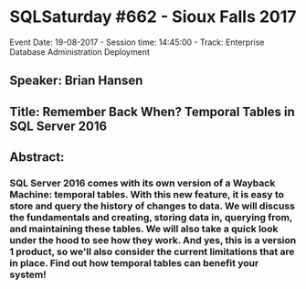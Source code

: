 # SQLSaturday #662 - Sioux Falls 2017
Event Date: 19-08-2017 - Session time: 14:45:00 - Track: Enterprise Database Administration  Deployment
## Speaker: Brian Hansen
## Title: Remember Back When?  Temporal Tables in SQL Server 2016
## Abstract:
### SQL Server 2016 comes with its own version of a Wayback Machine: temporal tables.  With this new feature, it is easy to store and query the history of changes to data.  We will discuss the fundamentals and creating, storing data in, querying from, and maintaining these tables. We will also take a quick look under the hood to see how they work.  And yes, this is a version 1 product, so we'll also consider the current limitations that are in place.  Find out how temporal tables can benefit your system!
